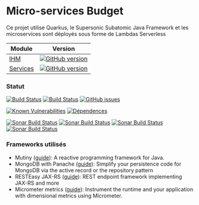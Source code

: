 # Micro-services Budget

Ce projet utilise Quarkus, le Supersonic Subatomic Java Framework et les microservices sont déployés sous forme de
Lambdas Serverless

| Module                                                            | Version                                                                                                                                               |
|-------------------------------------------------------------------|-------------------------------------------------------------------------------------------------------------------------------------------------------|
| [IHM](https://github.com/vzwingma/gestion-budget-ihm)             | [![GitHub version](https://badge.fury.io/gh/vzwingma%2Fgestion-budget-ihm.svg)](https://badge.fury.io/gh/vzwingma%2Fgestion-budget-ihm)               |
| [Services](https://github.com/vzwingma/gestion-budget-serverless) | [![GitHub version](https://badge.fury.io/gh/vzwingma%2Fgestion-budget-serverless.svg)](https://badge.fury.io/gh/vzwingma%2Fgestion-budget-serverless) |

### Statut

[![Build Status](https://github.com/vzwingma/gestion-budget-serverless/actions/workflows/build-on-master.yml/badge.svg)](https://github.com/vzwingma/gestion-budget-serverless/actions/workflows/build-on-master.yml)
[![Build Status](https://github.com/vzwingma/gestion-budget-serverless/actions/workflows/build-on-tags.yml/badge.svg)](https://github.com/vzwingma/gestion-budget-serverless/actions/workflows/build-on-tags.yml)
[![GitHub issues](https://img.shields.io/github/issues-raw/vzwingma/gestion-budget-serverless.svg?style=flat-square)](https://github.com/vzwingma/gestion-budget-serverless/issues)

[![Known Vulnerabilities](https://snyk.io/test/github/vzwingma/gestion-budget-serverless/badge.svg?targetFile=pom.xml)](https://snyk.io/test/github/vzwingma/gestion-budget-serverless)
[![Dépendences](https://img.shields.io/librariesio/github/vzwingma/gestion-budget-serverless)](https://libraries.io/github/vzwingma/gestion-budget-serverless)

<a href="https://sonarcloud.io/dashboard?id=vzwingma_gestion-budget-serverless"><img alt="Sonar Build Status" src="https://sonarcloud.io/api/project_badges/measure?project=vzwingma_gestion-budget-serverless&metric=coverage" /></a>
<a href="https://sonarcloud.io/dashboard?id=vzwingma_gestion-budget-serverless"><img alt="Sonar Build Status" src="https://sonarcloud.io/api/project_badges/measure?project=vzwingma_gestion-budget-serverless&metric=sqale_rating" /></a>
<a href="https://sonarcloud.io/dashboard?id=vzwingma_gestion-budget-serverless"><img alt="Sonar Build Status" src="https://sonarcloud.io/api/project_badges/measure?project=vzwingma_gestion-budget-serverless&metric=reliability_rating" /></a>
<a href="https://sonarcloud.io/dashboard?id=vzwingma_gestion-budget-serverless"><img alt="Sonar Build Status" src="https://sonarcloud.io/api/project_badges/measure?project=vzwingma_gestion-budget-serverless&metric=security_rating" /></a>

### Frameworks utilisés

- Mutiny ([guide](https://quarkus.io/guides/mutiny)): A reactive programming framework for Java.
- MongoDB with Panache ([guide](https://quarkus.io/guides/mongodb-panache)): Simplify your persistence code for MongoDB
  via the active record or the repository pattern
- RESTEasy JAX-RS ([guide](https://quarkus.io/guides/rest-json)): REST endpoint framework implementing JAX-RS and more
- Micrometer metrics ([guide](https://quarkus.io/guides/micrometer)): Instrument the runtime and your application with
  dimensional metrics using Micrometer.

